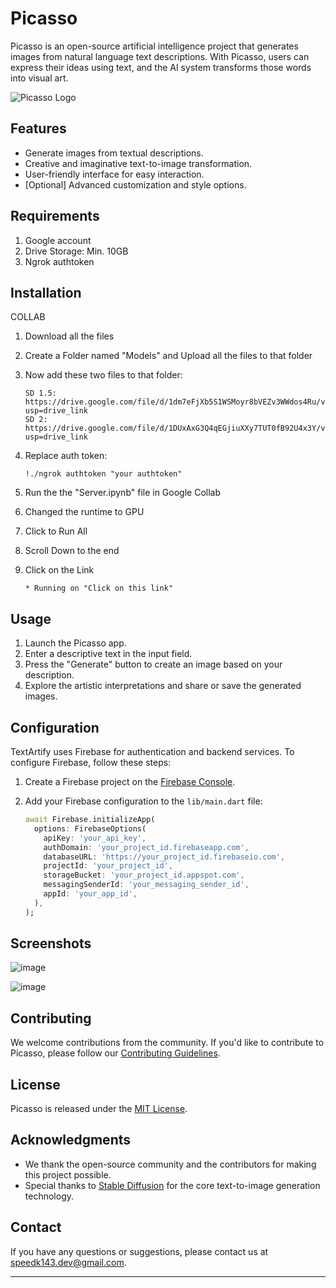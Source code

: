 
# Picasso

Picasso is an open-source artificial intelligence project that generates images from natural language text descriptions. With Picasso, users can express their ideas using text, and the AI system transforms those words into visual art.

![Picasso Logo](https://github.com/shouryamanekar/Picasso/assets/72398499/fdcbc682-3f64-4398-80c4-4fe1c8537cb3)


## Features

- Generate images from textual descriptions.
- Creative and imaginative text-to-image transformation.
- User-friendly interface for easy interaction.
- [Optional] Advanced customization and style options.

## Requirements

1. Google account
2. Drive Storage: Min. 10GB
3. Ngrok authtoken

## Installation

COLLAB
1. Download all the files

2. Create a Folder named "Models" and Upload all the files to that folder

3. Now add these two files to that folder:
   ```
   SD 1.5: https://drive.google.com/file/d/1dm7eFjXb5S1WSMoyr8bVEZv3WWdos4Ru/view?usp=drive_link
   SD 2:  https://drive.google.com/file/d/1DUxAxG3Q4qEGjiuXXy7TUT0fB92U4x3Y/view?usp=drive_link
   ```
   
4. Replace auth token:
   ```
   !./ngrok authtoken "your authtoken"
   ```
6. Run the the "Server.ipynb" file in Google Collab
8. Changed the runtime to GPU
9. Click to Run All
10. Scroll Down to the end
11. Click on the Link
    ```
    * Running on "Click on this link"
    ```


## Usage

1. Launch the Picasso app.
2. Enter a descriptive text in the input field.
3. Press the "Generate" button to create an image based on your description.
4. Explore the artistic interpretations and share or save the generated images.

## Configuration

TextArtify uses Firebase for authentication and backend services. To configure Firebase, follow these steps:

1. Create a Firebase project on the [Firebase Console](https://console.firebase.google.com/).

2. Add your Firebase configuration to the `lib/main.dart` file:
   ```dart
   await Firebase.initializeApp(
     options: FirebaseOptions(
       apiKey: 'your_api_key',
       authDomain: 'your_project_id.firebaseapp.com',
       databaseURL: 'https://your_project_id.firebaseio.com',
       projectId: 'your_project_id',
       storageBucket: 'your_project_id.appspot.com',
       messagingSenderId: 'your_messaging_sender_id',
       appId: 'your_app_id',
     ),
   );
   ```

## Screenshots

![image](https://github.com/shouryamanekar/Picasso/assets/72398499/f45493ed-f0f0-4b73-8502-5d76cf769423)

![image](https://github.com/shouryamanekar/Picasso/assets/72398499/73bc04b9-6811-47f6-b052-78fe35dede2b)




## Contributing

We welcome contributions from the community. If you'd like to contribute to Picasso, please follow our [Contributing Guidelines](CONTRIBUTING.md).

## License

Picasso is released under the [MIT License](docs/LICENSE).

## Acknowledgments

- We thank the open-source community and the contributors for making this project possible.
- Special thanks to [Stable Diffusion](https://github.com/stable-diffusion) for the core text-to-image generation technology.

## Contact

If you have any questions or suggestions, please contact us at [speedk143.dev@gmail.com](mailto:speedk143.dev@gmail.com).

---
